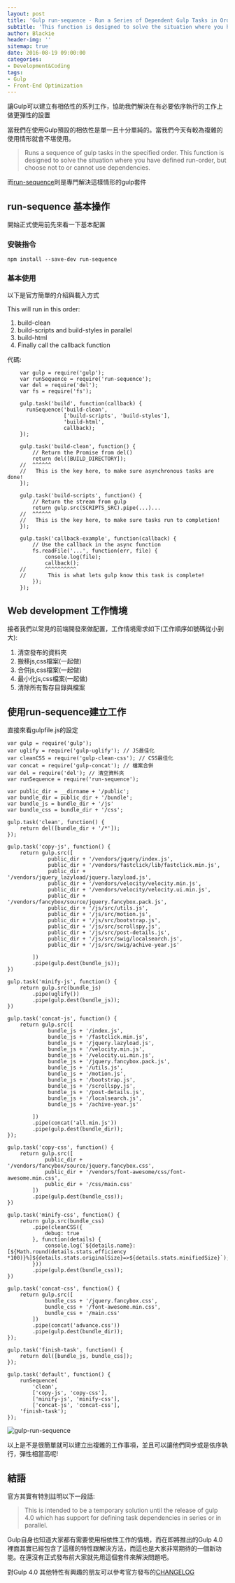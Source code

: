 ```yaml
---
layout: post
title: 'Gulp run-sequence - Run a Series of Dependent Gulp Tasks in Order'
subtitle: 'This function is designed to solve the situation where you have defined run-order'
author: Blackie
header-img: ''
sitemap: true
date: 2016-08-19 09:00:00
categories: 
- Development&Coding
tags:
- Gulp
- Front-End Optimization
---
```


讓Gulp可以建立有相依性的系列工作，協助我們解決在有必要依序執行的工作上做更彈性的設置

<!-- More -->

當我們在使用Gulp預設的相依性是單一且十分單純的。當我們今天有較為複雜的使用情形就會不堪使用。 

>Runs a sequence of gulp tasks in the specified order. This function is designed to solve the situation where you have defined run-order, but choose not to or cannot use dependencies.

而[run-sequence](https://www.npmjs.com/package/run-sequence)則是專門解決這樣情形的gulp套件

## run-sequence 基本操作 ##

開始正式使用前先來看一下基本配置

### 安裝指令 ###

	npm install --save-dev run-sequence

### 基本使用 ###

以下是官方簡單的介紹與載入方式

This will run in this order: 

1. build-clean 
2. build-scripts and build-styles in parallel 
3. build-html 
4. Finally call the callback function 

代碼:

		var gulp = require('gulp');
		var runSequence = require('run-sequence');
		var del = require('del');
		var fs = require('fs');
		
		gulp.task('build', function(callback) {
		  runSequence('build-clean',
		              ['build-scripts', 'build-styles'],
		              'build-html',
		              callback);
		});

		gulp.task('build-clean', function() {
		    // Return the Promise from del() 
		    return del([BUILD_DIRECTORY]);
		//  ^^^^^^ 
		//   This is the key here, to make sure asynchronous tasks are done! 
		});
		 
		gulp.task('build-scripts', function() {
		    // Return the stream from gulp 
		    return gulp.src(SCRIPTS_SRC).pipe(...)...
		//  ^^^^^^ 
		//   This is the key here, to make sure tasks run to completion! 
		});
		 
		gulp.task('callback-example', function(callback) {
		    // Use the callback in the async function 
		    fs.readFile('...', function(err, file) {
		        console.log(file);
		        callback();
		//      ^^^^^^^^^^ 
		//       This is what lets gulp know this task is complete! 
		    });
		});

## Web development 工作情境 ##

接者我們以常見的前端開發來做配置，工作情境需求如下(工作順序如號碼從小到大):

1. 清空發布的資料夾
2. 搬移js,css檔案(一起做)
3. 合併js,css檔案(一起做)
4. 最小化js,css檔案(一起做)
5. 清除所有暫存目錄與檔案

## 使用run-sequence建立工作 ##

直接來看gulpfile.js的設定

	var gulp = require('gulp');
	var uglify = require('gulp-uglify'); // JS最佳化
	var cleanCSS = require('gulp-clean-css'); // CSS最佳化
	var concat = require('gulp-concat'); // 檔案合併
	var del = require('del'); // 清空資料夾
	var runSequence = require('run-sequence'); 
	
	var public_dir = __dirname + '/public';
	var bundle_dir = public_dir + '/bundle';
	var bundle_js = bundle_dir + '/js'
	var bundle_css = bundle_dir + '/css';

	gulp.task('clean', function() {
	    return del([bundle_dir + '/*']);
	});
	
	gulp.task('copy-js', function() {
	    return gulp.src([
	             public_dir + '/vendors/jquery/index.js',
	             public_dir + '/vendors/fastclick/lib/fastclick.min.js',
	             public_dir + '/vendors/jquery_lazyload/jquery.lazyload.js',
	             public_dir + '/vendors/velocity/velocity.min.js',
	             public_dir + '/vendors/velocity/velocity.ui.min.js',
	             public_dir + '/vendors/fancybox/source/jquery.fancybox.pack.js',
	             public_dir + '/js/src/utils.js',
	             public_dir + '/js/src/motion.js',
	             public_dir + '/js/src/bootstrap.js',
	             public_dir + '/js/src/scrollspy.js',
	             public_dir + '/js/src/post-details.js',
	             public_dir + '/js/src/swig/localsearch.js',
	             public_dir + '/js/src/swig/achive-year.js'
	
	        ])
	        .pipe(gulp.dest(bundle_js));
	})
	
	gulp.task('minify-js', function() {
	    return gulp.src(bundle_js)
	        .pipe(uglify())
	        .pipe(gulp.dest(bundle_js));
	})
	
	gulp.task('concat-js', function() {
	    return gulp.src([
	             bundle_js + '/index.js',
	             bundle_js + '/fastclick.min.js',
	             bundle_js + '/jquery.lazyload.js',
	             bundle_js + '/velocity.min.js',
	             bundle_js + '/velocity.ui.min.js',
	             bundle_js + '/jquery.fancybox.pack.js',
	             bundle_js + '/utils.js',
	             bundle_js + '/motion.js',
	             bundle_js + '/bootstrap.js',
	             bundle_js + '/scrollspy.js',
	             bundle_js + '/post-details.js',
	             bundle_js + '/localsearch.js',
	             bundle_js + '/achive-year.js'
	
	        ])
	        .pipe(concat('all.min.js'))
	        .pipe(gulp.dest(bundle_dir));
	});
	
	gulp.task('copy-css', function() {
	    return gulp.src([
	            public_dir + '/vendors/fancybox/source/jquery.fancybox.css',
	            public_dir + '/vendors/font-awesome/css/font-awesome.min.css',
	            public_dir + '/css/main.css'
	        ])
	        .pipe(gulp.dest(bundle_css));
	})
	
	gulp.task('minify-css', function() {
	    return gulp.src(bundle_css)
	        .pipe(cleanCSS({
	            debug: true
	        }, function(details) {
	            console.log(`${details.name}:[${Math.round(details.stats.efficiency *100)}%]${details.stats.originalSize}=>${details.stats.minifiedSize}`);
	        }))
	        .pipe(gulp.dest(bundle_css));
	})
	
	gulp.task('concat-css', function() {
	    return gulp.src([
	            bundle_css + '/jquery.fancybox.css',
	            bundle_css + '/font-awesome.min.css',
				bundle_css + '/main.css'
	        ])
	        .pipe(concat('advance.css'))
	        .pipe(gulp.dest(bundle_dir));
	});
	
	gulp.task('finish-task', function() {
	    return del([bundle_js, bundle_css]);
	});
	
	gulp.task('default', function() {
	    runSequence(
			'clean', 
			['copy-js', 'copy-css'], 
			['minify-js', 'minify-css'], 
			['concat-js', 'concat-css'],
		'finish-task');
	});

![gulp-run-sequence](1.png)

以上是不是很簡單就可以建立出複雜的工作事項，並且可以讓他們同步或是依序執行，彈性相當高呢!

## 結語 ##

官方其實有特別註明以下一段話:

>This is intended to be a temporary solution until the release of gulp 4.0 which has support for defining task dependencies in series or in parallel.

Gulp自身也知道大家都有需要使用相依性工作的情境，而在即將推出的Gulp 4.0裡面其實已經包含了這樣的特性跟解決方法，而這也是大家非常期待的一個新功能。在還沒有正式發布前大家就先用這個套件來解決問題吧。

對Gulp 4.0 其他特性有興趣的朋友可以參考官方發布的[CHANGELOG](https://github.com/gulpjs/gulp/blob/4.0/CHANGELOG.md)

 